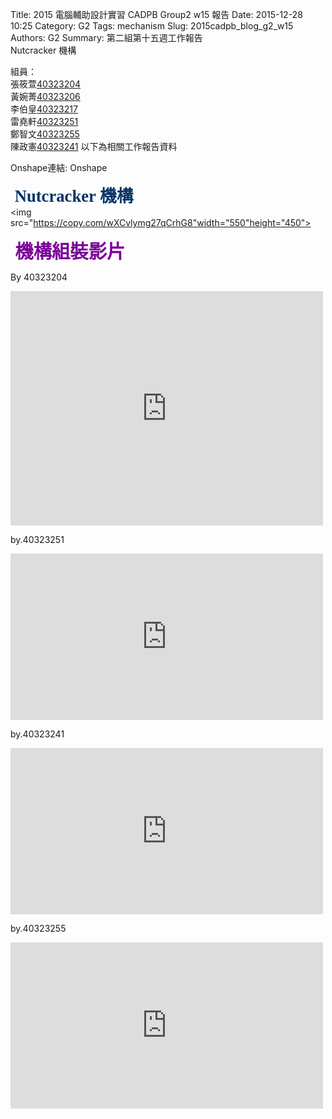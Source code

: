 Title: 2015 電腦輔助設計實習 CADPB Group2 w15 報告
Date: 2015-12-28 10:25
Category: G2
Tags: mechanism
Slug: 2015cadpb_blog_g2_w15
Authors: G2
Summary: 第二組第十五週工作報告<br />Nutcracker 機構

組員：<br />
張筱萱<a href='user/40323204/'>40323204</a><br />黃婉菁<a href='user/40323206/'>40323206</a><br />李伯皇<a href='user/40323217/'>40323217</a><br />雷堯軒<a href='user/40323251/'>40323251</a><br />鄭智文<a href='user/40323255/'>40323255</a><br />陳政憲<a href='user/40323241/'>40323241</a>
以下為相關工作報告資料
<br />


Onshape連結:
<a href="https://cad.onshape.com/documents/98a3ab85f5f1470b8fd94933/w/e090b0a49e7f479aa8c11451"></a>Onshape</p>


<span style="font-size: 20pt; font-family: 'arial black', 'avant garde';">&nbsp;<strong><span style="color: #003366;">Nutcracker 機構</span></strong></span>
<br />
<img src="https://copy.com/wXCvlymg27qCrhG8"width="550"height="450">


<span style="font-size: 22pt; font-family: 'arial black', 'avant garde';">&nbsp;<strong><span style="color: #7A0099;">機構組裝影片</span></strong></span>
<br />

By 40323204

<iframe src="https://player.vimeo.com/video/150584458" width="500" height="375" frameborder="0" webkitallowfullscreen mozallowfullscreen allowfullscreen></iframe>

by.40323251
<iframe src="https://player.vimeo.com/video/150608565" width="500" height="266" frameborder="0" webkitallowfullscreen mozallowfullscreen allowfullscreen></iframe>  

by.40323241
<iframe src="https://player.vimeo.com/video/150593640" width="500" height="266" frameborder="0" webkitallowfullscreen mozallowfullscreen allowfullscreen></iframe>  

by.40323255
<iframe src="https://player.vimeo.com/video/150357688" width="500" height="266" frameborder="0" webkitallowfullscreen mozallowfullscreen allowfullscreen></iframe>  


